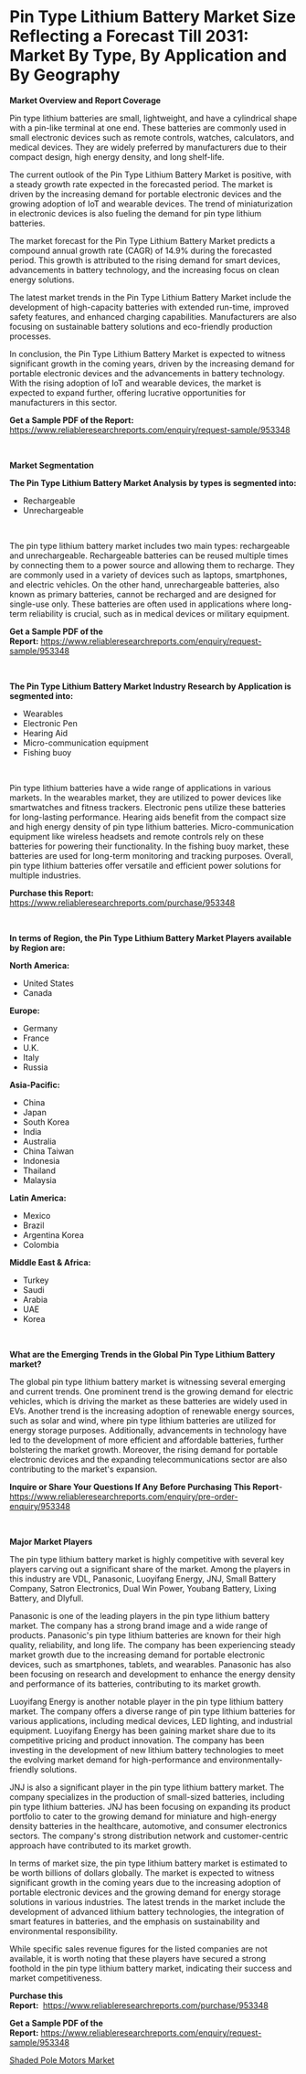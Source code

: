 <p><h1>Pin Type Lithium Battery Market Size Reflecting a Forecast Till 2031: Market By Type, By Application and By Geography</h1></p><p><strong>Market Overview and Report Coverage</strong></p>
<p><p>Pin type lithium batteries are small, lightweight, and have a cylindrical shape with a pin-like terminal at one end. These batteries are commonly used in small electronic devices such as remote controls, watches, calculators, and medical devices. They are widely preferred by manufacturers due to their compact design, high energy density, and long shelf-life.</p><p>The current outlook of the Pin Type Lithium Battery Market is positive, with a steady growth rate expected in the forecasted period. The market is driven by the increasing demand for portable electronic devices and the growing adoption of IoT and wearable devices. The trend of miniaturization in electronic devices is also fueling the demand for pin type lithium batteries.</p><p>The market forecast for the Pin Type Lithium Battery Market predicts a compound annual growth rate (CAGR) of 14.9% during the forecasted period. This growth is attributed to the rising demand for smart devices, advancements in battery technology, and the increasing focus on clean energy solutions.</p><p>The latest market trends in the Pin Type Lithium Battery Market include the development of high-capacity batteries with extended run-time, improved safety features, and enhanced charging capabilities. Manufacturers are also focusing on sustainable battery solutions and eco-friendly production processes.</p><p>In conclusion, the Pin Type Lithium Battery Market is expected to witness significant growth in the coming years, driven by the increasing demand for portable electronic devices and the advancements in battery technology. With the rising adoption of IoT and wearable devices, the market is expected to expand further, offering lucrative opportunities for manufacturers in this sector.</p></p>
<p><strong>Get a Sample PDF of the Report:</strong> <a href="https://www.reliableresearchreports.com/enquiry/request-sample/953348">https://www.reliableresearchreports.com/enquiry/request-sample/953348</a></p>
<p>&nbsp;</p>
<p><strong>Market Segmentation</strong></p>
<p><strong>The Pin Type Lithium Battery Market Analysis by types is segmented into:</strong></p>
<p><ul><li>Rechargeable</li><li>Unrechargeable</li></ul></p>
<p>&nbsp;</p>
<p><p>The pin type lithium battery market includes two main types: rechargeable and unrechargeable. Rechargeable batteries can be reused multiple times by connecting them to a power source and allowing them to recharge. They are commonly used in a variety of devices such as laptops, smartphones, and electric vehicles. On the other hand, unrechargeable batteries, also known as primary batteries, cannot be recharged and are designed for single-use only. These batteries are often used in applications where long-term reliability is crucial, such as in medical devices or military equipment.</p></p>
<p><strong>Get a Sample PDF of the Report:</strong>&nbsp;<a href="https://www.reliableresearchreports.com/enquiry/request-sample/953348">https://www.reliableresearchreports.com/enquiry/request-sample/953348</a></p>
<p>&nbsp;</p>
<p><strong>The Pin Type Lithium Battery Market Industry Research by Application is segmented into:</strong></p>
<p><ul><li>Wearables</li><li>Electronic Pen</li><li>Hearing Aid</li><li>Micro-communication equipment</li><li>Fishing buoy</li></ul></p>
<p>&nbsp;</p>
<p><p>Pin type lithium batteries have a wide range of applications in various markets. In the wearables market, they are utilized to power devices like smartwatches and fitness trackers. Electronic pens utilize these batteries for long-lasting performance. Hearing aids benefit from the compact size and high energy density of pin type lithium batteries. Micro-communication equipment like wireless headsets and remote controls rely on these batteries for powering their functionality. In the fishing buoy market, these batteries are used for long-term monitoring and tracking purposes. Overall, pin type lithium batteries offer versatile and efficient power solutions for multiple industries.</p></p>
<p><strong>Purchase this Report:</strong>&nbsp; <a href="https://www.reliableresearchreports.com/purchase/953348">https://www.reliableresearchreports.com/purchase/953348</a></p>
<p>&nbsp;</p>
<p><strong>In terms of Region, the Pin Type Lithium Battery Market Players available by Region are:</strong></p>
<p>
    <p> <strong> North America: </strong>
        <ul>
            <li>United States</li>
            <li>Canada</li>
        </ul>
        </p> 
    <p> <strong> Europe: </strong>
        <ul>
            <li>Germany</li>
            <li>France</li>
            <li>U.K.</li>
            <li>Italy</li>
            <li>Russia</li>
        </ul>
        </p> 
    <p> <strong> Asia-Pacific: </strong>
        <ul>
            <li>China</li>
            <li>Japan</li>
            <li>South Korea</li>
            <li>India</li>
            <li>Australia</li>
            <li>China Taiwan</li>
            <li>Indonesia</li>
            <li>Thailand</li>
            <li>Malaysia</li>
        </ul>
        </p> 
    <p> <strong> Latin America: </strong>
        <ul>
            <li>Mexico</li>
            <li>Brazil</li>
            <li>Argentina Korea</li>
            <li>Colombia</li>
        </ul>
        </p> 
    <p> <strong> Middle East & Africa: </strong>
        <ul>
            <li>Turkey</li>
            <li>Saudi</li>
            <li>Arabia</li>
            <li>UAE</li>
            <li>Korea</li>
        </ul>
    </p>
    </p>
<p>&nbsp;</p>
<p><strong>What are the Emerging Trends in the Global Pin Type Lithium Battery market?</strong></p>
<p><p>The global pin type lithium battery market is witnessing several emerging and current trends. One prominent trend is the growing demand for electric vehicles, which is driving the market as these batteries are widely used in EVs. Another trend is the increasing adoption of renewable energy sources, such as solar and wind, where pin type lithium batteries are utilized for energy storage purposes. Additionally, advancements in technology have led to the development of more efficient and affordable batteries, further bolstering the market growth. Moreover, the rising demand for portable electronic devices and the expanding telecommunications sector are also contributing to the market's expansion.</p></p>
<p><strong>Inquire or Share Your Questions If Any Before Purchasing This Report</strong>- <a href="https://www.reliableresearchreports.com/enquiry/pre-order-enquiry/953348">https://www.reliableresearchreports.com/enquiry/pre-order-enquiry/953348</a></p>
<p>&nbsp;</p>
<p><strong>Major Market Players</strong></p>
<p><p>The pin type lithium battery market is highly competitive with several key players carving out a significant share of the market. Among the players in this industry are VDL, Panasonic, Luoyifang Energy, JNJ, Small Battery Company, Satron Electronics, Dual Win Power, Youbang Battery, Lixing Battery, and Dlyfull.</p><p>Panasonic is one of the leading players in the pin type lithium battery market. The company has a strong brand image and a wide range of products. Panasonic's pin type lithium batteries are known for their high quality, reliability, and long life. The company has been experiencing steady market growth due to the increasing demand for portable electronic devices, such as smartphones, tablets, and wearables. Panasonic has also been focusing on research and development to enhance the energy density and performance of its batteries, contributing to its market growth.</p><p>Luoyifang Energy is another notable player in the pin type lithium battery market. The company offers a diverse range of pin type lithium batteries for various applications, including medical devices, LED lighting, and industrial equipment. Luoyifang Energy has been gaining market share due to its competitive pricing and product innovation. The company has been investing in the development of new lithium battery technologies to meet the evolving market demand for high-performance and environmentally-friendly solutions.</p><p>JNJ is also a significant player in the pin type lithium battery market. The company specializes in the production of small-sized batteries, including pin type lithium batteries. JNJ has been focusing on expanding its product portfolio to cater to the growing demand for miniature and high-energy density batteries in the healthcare, automotive, and consumer electronics sectors. The company's strong distribution network and customer-centric approach have contributed to its market growth.</p><p>In terms of market size, the pin type lithium battery market is estimated to be worth billions of dollars globally. The market is expected to witness significant growth in the coming years due to the increasing adoption of portable electronic devices and the growing demand for energy storage solutions in various industries. The latest trends in the market include the development of advanced lithium battery technologies, the integration of smart features in batteries, and the emphasis on sustainability and environmental responsibility.</p><p>While specific sales revenue figures for the listed companies are not available, it is worth noting that these players have secured a strong foothold in the pin type lithium battery market, indicating their success and market competitiveness.</p></p>
<p><strong>Purchase this Report:</strong>&nbsp;&nbsp;<a href="https://www.reliableresearchreports.com/purchase/953348">https://www.reliableresearchreports.com/purchase/953348</a></p>
<p></p>
<p><strong>Get a Sample PDF of the Report:</strong>&nbsp;<a href="https://www.reliableresearchreports.com/enquiry/request-sample/953348">https://www.reliableresearchreports.com/enquiry/request-sample/953348</a></p>
<p><p><a href="https://github.com/YashRP12/Market-Research-Report-List-2/blob/main/shaded-pole-motors-market.md">Shaded Pole Motors Market</a></p></p>